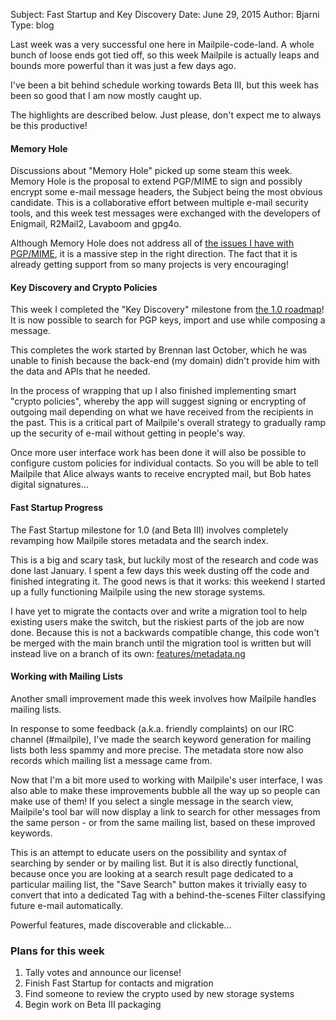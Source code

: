 Subject: Fast Startup and Key Discovery
Date: June 29, 2015
Author: Bjarni
Type: blog

Last week was a very successful one here in Mailpile-code-land.
A whole bunch of loose ends got tied off, so this week Mailpile
is actually leaps and bounds more powerful than it was just a few
days ago.

I've been a bit behind schedule working towards Beta III, but
this week has been so good that I am now mostly caught up.

The highlights are described below. Just please, don't expect me
to always be this productive!


#### Memory Hole

Discussions about "Memory Hole" picked up some steam this week.
Memory Hole is the proposal to extend PGP/MIME to sign and possibly
encrypt some e-mail message headers, the Subject being the most
obvious candidate. This is a collaborative effort between multiple
e-mail security tools, and this week test messages were exchanged
with the developers of Enigmail, R2Mail2, Lavaboom and gpg4o.

Although Memory Hole does not address all of [the issues I have with
PGP/MIME](2014-11-21_To_PGP_MIME_Or_Not.html), it is a massive step in
the right direction. The fact that it is already getting support from
so many projects is very encouraging!


#### Key Discovery and Crypto Policies

This week I completed the "Key Discovery" milestone from [the 1.0
roadmap](/roadmap/)! It is now possible to search for PGP keys,
import and use while composing a message.

This completes the work started by Brennan last October, which he
was unable to finish because the back-end (my domain) didn't
provide him with the data and APIs that he needed.

In the process of wrapping that up I also finished implementing
smart "crypto policies", whereby the app will suggest signing or
encrypting of outgoing mail depending on what we have received
from the recipients in the past. This is a critical part of
Mailpile's overall strategy to gradually ramp up the security of
e-mail without getting in people's way.

Once more user interface work has been done it will also be
possible to configure custom policies for individual contacts. So
you will be able to tell Mailpile that Alice always wants to
receive encrypted mail, but Bob hates digital signatures...


#### Fast Startup Progress

The Fast Startup milestone for 1.0 (and Beta III) involves
completely revamping how Mailpile stores metadata and the search
index.

This is a big and scary task, but luckily most of the research
and code was done last January. I spent a few days this week
dusting off the code and finished integrating it. The good news
is that it works: this weekend I started up a fully functioning
Mailpile using the new storage systems.

I have yet to migrate the contacts over and write a migration
tool to help existing users make the switch, but the riskiest
parts of the job are now done. Because this is not a backwards
compatible change, this code won't be merged with the main branch
until the migration tool is written but will instead live on a
branch of its own:
[features/metadata.ng](https://github.com/mailpile/Mailpile/tree/features/metadata.ng)


#### Working with Mailing Lists

Another small improvement made this week involves how Mailpile
handles mailing lists.

In response to some feedback (a.k.a. friendly complaints) on our
IRC channel (#mailpile), I've made the search keyword generation
for mailing lists both less spammy and more precise. The metadata
store now also records which mailing list a message came from.

Now that I'm a bit more used to working with Mailpile's user
interface, I was also able to make these improvements bubble all
the way up so people can make use of them! If you select a single
message in the search view, Mailpile's tool bar will now display
a link to search for other messages from the same person - or
from the same mailing list, based on these improved keywords.

This is an attempt to educate users on the possibility and syntax
of searching by sender or by mailing list.  But it is also
directly functional, because once you are looking at a search
result page dedicated to a particular mailing list, the "Save
Search" button makes it trivially easy to convert that into a
dedicated Tag with a behind-the-scenes Filter classifying future
e-mail automatically.

Powerful features, made discoverable and clickable...


### Plans for this week

1. Tally votes and announce our license!
2. Finish Fast Startup for contacts and migration
3. Find someone to review the crypto used by new storage systems
4. Begin work on Beta III packaging
